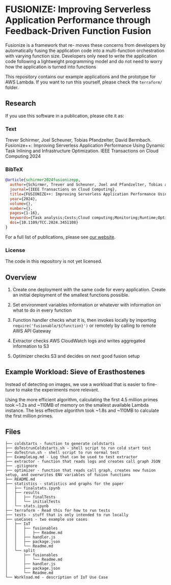 # FUSIONIZE: Improving Serverless Application Performance through Feedback-Driven Function Fusion

Fusionize is a framework that re- moves these concerns from developers by automatically fusing the application code into a multi-function orchestration with varying function size.
Developers only need to write the application code following a lightweight programming model and do not need to worry how the application is turned into functions

This repository contains our example applications and the prototype for AWS Lambda.
If you want to run this yourself, please check the `terraform/` folder.
## Research

If you use this software in a publication, please cite it as:

### Text

Trever Schirmer, Joel Scheuner, Tobias Pfandzelter, David Bermbach. Fusionize++: Improving Serverless Application Performance Using Dynamic Task Inlining and Infrastructure Optimization. IEEE Transactions on Cloud Computing 2024

### BibTeX

```bibtex
@article{schirmer2024fusionizepp,
  author={Schirmer, Trever and Scheuner, Joel and Pfandzelter, Tobias and Bermbach, David},
  journal={IEEE Transactions on Cloud Computing}, 
  title={FUSIONIZE++: Improving Serverless Application Performance Using Dynamic Task Inlining and Infrastructure Optimization}, 
  year={2024},
  volume={},
  number={},
  pages={1-16},
  keywords={Task analysis;Costs;Cloud computing;Monitoring;Runtime;Optimization;Load modeling;serverless computing;FaaS;function fusion;cloud orchestration},
  doi={10.1109/TCC.2024.3451108}
}
```

For a full list of publications, please see [our website](https://www.tu.berlin/en/mcc/research/publications/).

### License

<!-- The code in this repository is licensed under the terms of the [...](./LICENSE). -->
The code in this repository is not yet licensed.

## Overview

1. Create one deployment with the same code for every application.
   Create an initial deployment of the smallest functions possible.

1. Set environment variables information or whatever with information on what to do in every function

1. Function handler checks what it is, then invokes locally by importing `require('fusionable/${function}')` or remotely by calling to remote AWS API Gateway

1. Extractor checks AWS CloudWatch logs and writes aggregated information to S3

1. Optimizer checks S3 and decides on next good fusion setup

## Example Workload: Sieve of Erasthostenes

Instead of detecting on images, we use a workload that is easier to fine-tune to make the experiments more relevant.

Using the more efficient algorithm, calculating the first 4.5 million primes took \~1.2s and \~110MB of memory on the smallest available Lambda instance.
The less effective algorithm took \~1.8s and \~110MB to calculate the first million primes.


## Files
```text
├── coldstarts - function to generate coldstarts
├── doTestrunColdstarts.sh - shell script to run cold start test
├── doTestrun.sh - shell script to run normal test
├── ExampleLog.md - Log that can be used to test extractor
├── extractor - function that reads logs and creates call graph JSON
├── .gitignore
├── optimizer - function that reads call graph, creates new fusion setup, and overwrites ENV variables of fusion functions
├── README.md
├── statistics - statistics and graphs for the paper
│   ├── finalstats.ipynb
│   ├── results
│   │   ├── finalTests
│   │   └── initialTests
│   └── stats.ipynb
├── terraform - Read this for how to run tests
├── tests - stuff that is only intended to run locally
├── useCases - two example use cases
│   ├── IoT
│   │   ├── fusionables
│   │   │   ├── Readme.md
│   │   ├── handler.js
│   │   ├── package.json
│   │   └── Readme.md
│   └── split
│       ├── fusionables
│       │   └── Readme.md
│       ├── handler.js
│       ├── package.json
│       └── Readme.md
└── Workload.md - description of IoT Use Case
```
